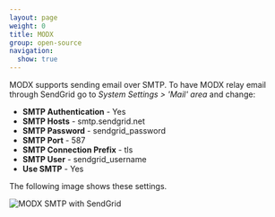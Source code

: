 ```yaml
---
layout: page
weight: 0
title: MODX
group: open-source
navigation:
  show: true
---
```


MODX supports sending email over SMTP. To have MODX relay email through SendGrid go to *System Settings \> 'Mail' area* and change:

-   **SMTP Authentication** - Yes
-   **SMTP Hosts** - smtp.sendgrid.net
-   **SMTP Password** - sendgrid_password
-   **SMTP Port** - 587
-   **SMTP Connection Prefix** - tls
-   **SMTP User** - sendgrid_username
-   **Use SMTP** - Yes

The following image shows these settings.

![MODX SMTP with SendGrid]({{root_url}}/images/modx.png "MODX SMTP with SendGrid")

